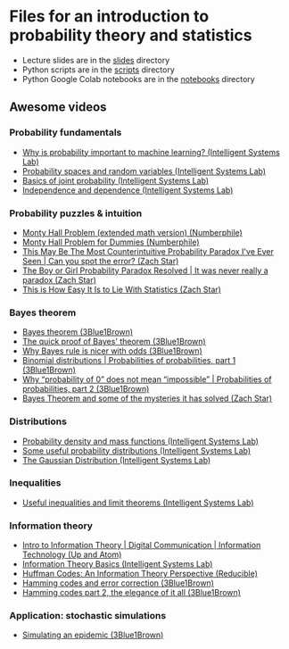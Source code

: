 # Files for an introduction to probability theory and statistics

- Lecture slides are in the [slides](probability_theory/slides) directory
- Python scripts are in the [scripts](probability_theory/scripts) directory
- Python Google Colab notebooks are in the [notebooks](probability_theory/notebooks) directory

## Awesome videos

### Probability fundamentals
- [Why is probability important to machine learning? (Intelligent Systems Lab)](https://youtu.be/oeyZNemZe04)
- [Probability spaces and random variables (Intelligent Systems Lab)](https://youtu.be/DqGUwoz4d4M)
- [Basics of joint probability (Intelligent Systems Lab)](https://youtu.be/CQS4xxz-2s4)
- [Independence and dependence (Intelligent Systems Lab)](https://youtu.be/mjkc5gqSO8Q)

### Probability puzzles & intuition
- [Monty Hall Problem (extended math version) (Numberphile)](https://youtu.be/ugbWqWCcxrg)
- [Monty Hall Problem for Dummies (Numberphile)](https://youtu.be/7u6kFlWZOWg)
- [This May Be The Most Counterintuitive Probability Paradox I've Ever Seen | Can you spot the error? (Zach Star)](https://youtu.be/bDZieLmya_I)
- [The Boy or Girl Probability Paradox Resolved | It was never really a paradox (Zach Star)](https://youtu.be/ElB350w8iJo)
- [This is How Easy It Is to Lie With Statistics (Zach Star)](https://youtu.be/bVG2OQp6jEQ)

### Bayes theorem
- [Bayes theorem (3Blue1Brown)](https://youtu.be/HZGCoVF3YvM)
- [The quick proof of Bayes' theorem (3Blue1Brown)](https://youtu.be/U_85TaXbeIo)
- [Why Bayes rule is nicer with odds (3Blue1Brown)](https://youtu.be/lG4VkPoG3ko)
- [Binomial distributions | Probabilities of probabilities, part 1 (3Blue1Brown)](https://youtu.be/8idr1WZ1A7Q)
- [Why “probability of 0” does not mean “impossible” | Probabilities of probabilities, part 2 (3Blue1Brown)](https://youtu.be/ZA4JkHKZM50)
- [Bayes Theorem and some of the mysteries it has solved (Zach Star)](https://youtu.be/82q3uYw6MuY)

### Distributions
- [Probability density and mass functions (Intelligent Systems Lab)](https://youtu.be/hDjcxi9p0ak)
- [Some useful probability distributions (Intelligent Systems Lab)](https://youtu.be/8OaNOCblGZY)
- [The Gaussian Distribution (Intelligent Systems Lab)](https://youtu.be/wc7oZB15rYQ)

### Inequalities
- [Useful inequalities and limit theorems (Intelligent Systems Lab)](https://youtu.be/Ij3f__U-iH8)

### Information theory
- [Intro to Information Theory | Digital Communication | Information Technology (Up and Atom)](https://youtu.be/_PG-jJKB_do)
- [Information Theory Basics (Intelligent Systems Lab)](https://youtu.be/bkLHszLlH34)
- [Huffman Codes: An Information Theory Perspective (Reducible)](https://youtu.be/B3y0RsVCyrw)
- [Hamming codes and error correction (3Blue1Brown)](https://youtu.be/X8jsijhllIA)
- [Hamming codes part 2, the elegance of it all (3Blue1Brown)](https://youtu.be/b3NxrZOu_CE)

### Application: stochastic simulations
- [Simulating an epidemic (3Blue1Brown)](https://youtu.be/gxAaO2rsdIs)
